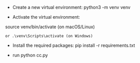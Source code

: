 


- Create a new virtual environment: python3 -m venv venv


- Activate the virtual environment: 

source venv/bin/activate (on macOS/Linux) 

    or .\venv\Scripts\activate (on Windows)


- Install the required packages: pip install -r requirements.txt

- run python cc.py
